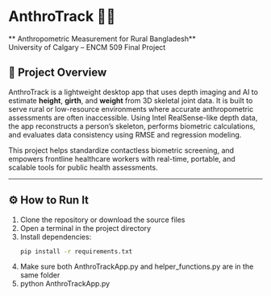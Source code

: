 # AnthroTrack 🧠📏  
** Anthropometric Measurement for Rural Bangladesh**  
University of Calgary – ENCM 509 Final Project

## 📌 Project Overview

AnthroTrack is a lightweight desktop app that uses depth imaging and AI to estimate **height**, **girth**, and **weight** from 3D skeletal joint data. It is built to serve rural or low-resource environments where accurate anthropometric assessments are often inaccessible. Using Intel RealSense-like depth data, the app reconstructs a person’s skeleton, performs biometric calculations, and evaluates data consistency using RMSE and regression modeling. 

This project helps standardize contactless biometric screening, and empowers frontline healthcare workers with real-time, portable, and scalable tools for public health assessments.

---

## ⚙️ How to Run It
1. Clone the repository or download the source files
2. Open a terminal in the project directory
3. Install dependencies:
   ```bash
   pip install -r requirements.txt
4. Make sure both AnthroTrackApp.py and helper_functions.py are in the same folder
5. python AnthroTrackApp.py
